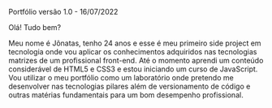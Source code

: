 Portfólio versão 1.0 - 16/07/2022

Olá!
Tudo bem?

Meu nome é Jônatas, tenho 24 anos e esse é meu primeiro side project em tecnologia onde vou aplicar os conhecimentos adquiridos nas tecnologias matrizes de um profissional front-end. Até o momento aprendi um conteúdo considerável de HTML5 e CSS3 e estou iniciando um curso de JavaScript.
Vou utilizar o meu portfólio como um laboratório onde pretendo me desenvolver nas tecnologias pilares além de versionamento de código e outras matérias fundamentais para um bom desempenho profissional.
